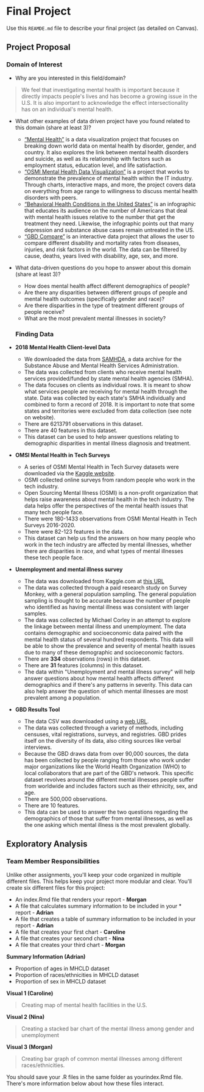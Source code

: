 # Final Project
Use this `REAMDE.md` file to describe your final project (as detailed on Canvas).

## Project Proposal

### Domain of Interest
* Why are you interested in this field/domain?
> We feel that investigating mental health is important because it directly impacts people's lives and has become a growing issue in the U.S. It is also important to acknowledge the effect intersectionality has on an individual's mental health.
* What other examples of data driven project have you found related to this domain (share at least 3)?
  * [“Mental Health”](https://ourworldindata.org/mental-health) is a data visualization project that focuses on breaking down world data on mental health by disorder, gender, and country. It also explores the link between mental health disorders and suicide, as well as its relationship with factors such as employment status, education level, and life satisfaction.
  * [“OSMI Mental Health Data Visualization”](https://nidhi729.github.io/DataVis-Mental-Health/) is a project that works to demonstrate the prevalence of mental health within the IT industry. Through charts, interactive maps, and more, the project covers data on everything from age range to willingness to discuss mental health disorders with peers.
  * [“Behavioral Health Conditions in the United States”](https://www.recoverymonth.gov/sites/default/files/toolkit/2017-data-visualizations.pdf) is an infographic that educates its audience on the number of Americans that deal with mental health issues relative to the number that get the treatment they need. Likewise, the infographic points out that many depression and substance abuse cases remain untreated in the US.
  * [“GBD Compare”](https://vizhub.healthdata.org/gbd-compare/) is an interactive data project that allows the user to compare different disability and mortality rates from diseases, injuries, and risk factors in the world. The data can be filtered by cause, deaths, years lived with disability, age, sex, and more.
* What data-driven questions do you hope to answer about this domain (share at least 3)?
  * How does mental health affect different demographics of people?
  * Are there any disparities between different groups of people and mental health outcomes (specifically gender and race)?
  * Are there disparities in the type of treatment different groups of people receive?
  * What are the most prevalent mental illnesses in society?

  ### Finding Data
* **2018 Mental Health Client-level Data**
  * We downloaded the data from [SAMHDA](https://www.datafiles.samhsa.gov/study-dataset/mental-health-client-level-data-2018-mh-cld-2018-ds0001-nid19104), a data archive for the Substance Abuse and Mental Health Services Administration.
  * The data was collected from clients who receive mental health services provided/funded by state mental health agencies (SMHA).
  * The data focuses on clients as individual rows. It is meant to show what services people are receiving for mental health through the state. Data was collected by each state's SMHA individually and combined to form a record of 2018. It is important to note that some states and territories were excluded from data collection (see note on website).
  * There are 6213791 observations in this dataset.
  * There are 40 features in this dataset.
  * This dataset can be used to help answer questions relating to demographic disparities in mental illness diagnosis and treatment.
* **OMSI Mental Health in Tech Surveys**
  * A series of OSMI Mental Health in Tech Survey datasets were downloaded via the [Kaggle website](https://www.kaggle.com/osmihelp).
  * OSMI collected online surveys from random people who work in the tech industry.  
  * Open Sourcing Mental Illness (OSMI) is a non-profit organization that helps raise awareness about mental health in the tech industry. The data helps offer the perspectives of the mental health issues that many tech people face.
  * There were 180-1433 observations from OSMI Mental Health in Tech Surveys 2016-2020.
  * There were 82-123 features in the data.
  * This dataset can help us find the answers on how many people who work in the tech industry are affected by mental illnesses, whether there are disparities in race, and what types of mental illnesses these tech people face.

* **Unemployment and mental illness survey**
  * The data was downloaded from Kaggle.com at [this URL](https://www.kaggle.com/michaelacorley/unemployment-and-mental-illness-survey)
  * The data was collected through a paid research study on Survey Monkey, with a general population sampling. The general population sampling is thought to be accurate because the number of people who identified as having mental illness was consistent with larger samples.
  * The data was collected by Michael Corley in an attempt to explore the linkage between mental illness and unemployment. The data contains demographic and socioeconomic data paired with the mental health status of several hundred respondents. This data will be able to show the prevalence and severity of mental health issues due to many of these demographic and socioeconomic factors.
  * There are __334__ observations (rows) in this dataset.
  * There are __31__ features (columns) in this dataset.
  * The data within "Unemployment and mental illness survey" will help answer questions about how mental health affects different demographics and if there's any patterns in severity. This data can also help answer the question of which mental illnesses are most prevalent among a population.
* **GBD Results Tool**
  * The data CSV was downloaded using a [web URL](https://s3.healthdata.org/gbd-api-2019-public/c96f6bc830512de44d86f3d5d38ff0f9_files/IHME-GBD_2019_DATA-c96f6bc8-3.zip).
  * The data was collected through a variety of methods, including censuses, vital registrations, surveys, and registries. GBD prides itself on the diversity of its data, also citing sources like verbal interviews.
  * Because the GBD draws data from over 90,000 sources, the data has been collected by people ranging from those who work under major organizations like the World Health Organization (WHO) to local collaborators that are part of the GBD's network. This specific dataset revolves around the different mental illnesses people suffer from worldwide and includes factors such as their ethnicity, sex, and age.
  * There are 500,000 observations.
  * There are 10 features.
  * This data can be used to answer the two questions regarding the demographics of those that suffer from mental illnesses, as well as the one asking which mental illness is the most prevalent globally.

## Exploratory Analysis

### Team Member Responsibilities
Unlike other assignments, you'll keep your code organized in multiple different files. This helps keep your project more modular and clear. You'll create six different files for this project:

* An index.Rmd file that renders your report - **Morgan**
* A file that calculates summary information to be included in your * report - **Adrian**
* A file that creates a table of summary information to be included in your report - **Adrian**  
* A file that creates your first chart - **Caroline**
* A file that creates your second chart - **Nina**
* A file that creates your third chart - **Morgan**

**Summary Information (Adrian)**
* Proportion of ages in MHCLD dataset
* Proportion of races/ethnicities in MHCLD dataset
* Proportion of sex in MHCLD dataset

**Visual 1 (Caroline)**
> Creating map of mental health facilities in the U.S.

**Visual 2 (Nina)**
> Creating a stacked bar chart of the mental illness among gender and unemployment 

**Visual 3 (Morgan)**
> Creating bar graph of common mental illnesses among different races/ethnicities.


You should save your .R files in the same folder as yourindex.Rmd file. There's more information below about how these files interact.
